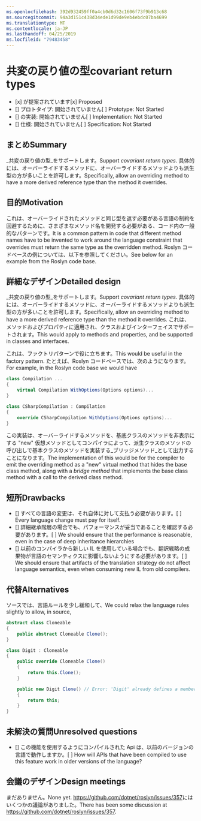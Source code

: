 ```yaml
---
ms.openlocfilehash: 392d932459ff0a4cb0d6d32c1606f73f9b913c68
ms.sourcegitcommit: 94a3d151c438d34ede1d99de9eb4ebdc07ba4699
ms.translationtype: MT
ms.contentlocale: ja-JP
ms.lasthandoff: 04/25/2019
ms.locfileid: "79483458"
---
```

# <a name="covariant-return-types"></a><span data-ttu-id="5d94d-101">共変の戻り値の型</span><span class="sxs-lookup"><span data-stu-id="5d94d-101">covariant return types</span></span>

* <span data-ttu-id="5d94d-102">[x] が提案されています</span><span class="sxs-lookup"><span data-stu-id="5d94d-102">[x] Proposed</span></span>
* <span data-ttu-id="5d94d-103">[] プロトタイプ: 開始されていません</span><span class="sxs-lookup"><span data-stu-id="5d94d-103">[ ] Prototype: Not Started</span></span>
* <span data-ttu-id="5d94d-104">[] の実装: 開始されていません</span><span class="sxs-lookup"><span data-stu-id="5d94d-104">[ ] Implementation: Not Started</span></span>
* <span data-ttu-id="5d94d-105">[] 仕様: 開始されていません</span><span class="sxs-lookup"><span data-stu-id="5d94d-105">[ ] Specification: Not Started</span></span>

## <a name="summary"></a><span data-ttu-id="5d94d-106">まとめ</span><span class="sxs-lookup"><span data-stu-id="5d94d-106">Summary</span></span>
[summary]: #summary

<span data-ttu-id="5d94d-107">_共変の戻り値の型_をサポートします。</span><span class="sxs-lookup"><span data-stu-id="5d94d-107">Support _covariant return types_.</span></span> <span data-ttu-id="5d94d-108">具体的には、オーバーライドするメソッドに、オーバーライドするメソッドよりも派生型の方が多いことを許可します。</span><span class="sxs-lookup"><span data-stu-id="5d94d-108">Specifically, allow an overriding method to have a more derived reference type than the method it overrides.</span></span>

## <a name="motivation"></a><span data-ttu-id="5d94d-109">目的</span><span class="sxs-lookup"><span data-stu-id="5d94d-109">Motivation</span></span>
[motivation]: #motivation

<span data-ttu-id="5d94d-110">これは、オーバーライドされたメソッドと同じ型を返す必要がある言語の制約を回避するために、さまざまなメソッド名を開発する必要がある、コード内の一般的なパターンです。</span><span class="sxs-lookup"><span data-stu-id="5d94d-110">It is a common pattern in code that different method names have to be invented to work around the language constraint that overrides must return the same type as the overridden method.</span></span> <span data-ttu-id="5d94d-111">Roslyn コードベースの例については、以下を参照してください。</span><span class="sxs-lookup"><span data-stu-id="5d94d-111">See below for an example from the Roslyn code base.</span></span>

## <a name="detailed-design"></a><span data-ttu-id="5d94d-112">詳細なデザイン</span><span class="sxs-lookup"><span data-stu-id="5d94d-112">Detailed design</span></span>
[design]: #detailed-design

<span data-ttu-id="5d94d-113">_共変の戻り値の型_をサポートします。</span><span class="sxs-lookup"><span data-stu-id="5d94d-113">Support _covariant return types_.</span></span> <span data-ttu-id="5d94d-114">具体的には、オーバーライドするメソッドに、オーバーライドするメソッドよりも派生型の方が多いことを許可します。</span><span class="sxs-lookup"><span data-stu-id="5d94d-114">Specifically, allow an overriding method to have a more derived reference type than the method it overrides.</span></span> <span data-ttu-id="5d94d-115">これは、メソッドおよびプロパティに適用され、クラスおよびインターフェイスでサポートされます。</span><span class="sxs-lookup"><span data-stu-id="5d94d-115">This would apply to methods and properties, and be supported in classes and interfaces.</span></span>

<span data-ttu-id="5d94d-116">これは、ファクトリパターンで役に立ちます。</span><span class="sxs-lookup"><span data-stu-id="5d94d-116">This would be useful in the factory pattern.</span></span> <span data-ttu-id="5d94d-117">たとえば、Roslyn コードベースでは、次のようになります。</span><span class="sxs-lookup"><span data-stu-id="5d94d-117">For example, in the Roslyn code base we would have</span></span>

``` cs
class Compilation ...
{
    virtual Compilation WithOptions(Options options)...
}
```

``` cs
class CSharpCompilation : Compilation
{
    override CSharpCompilation WithOptions(Options options)...
}
```

<span data-ttu-id="5d94d-118">この実装は、オーバーライドするメソッドを、基底クラスのメソッドを非表示にする "new" 仮想メソッドとしてコンパイラによって、派生クラスのメソッドの呼び出しで基本クラスのメソッドを実装する_ブリッジメソッド_として出力することになります。</span><span class="sxs-lookup"><span data-stu-id="5d94d-118">The implementation of this would be for the compiler to emit the overriding method as a "new" virtual method that hides the base class method, along with a _bridge method_ that implements the base class method with a call to the derived class method.</span></span>

## <a name="drawbacks"></a><span data-ttu-id="5d94d-119">短所</span><span class="sxs-lookup"><span data-stu-id="5d94d-119">Drawbacks</span></span>
[drawbacks]: #drawbacks

- <span data-ttu-id="5d94d-120">[] すべての言語の変更は、それ自体に対して支払う必要があります。</span><span class="sxs-lookup"><span data-stu-id="5d94d-120">[ ] Every language change must pay for itself.</span></span>
- <span data-ttu-id="5d94d-121">[] 詳細継承階層の場合でも、パフォーマンスが妥当であることを確認する必要があります。</span><span class="sxs-lookup"><span data-stu-id="5d94d-121">[ ] We should ensure that the performance is reasonable, even in the case of deep inheritance hierarchies</span></span>
- <span data-ttu-id="5d94d-122">[] 以前のコンパイラから新しい IL を使用している場合でも、翻訳戦略の成果物が言語のセマンティクスに影響しないようにする必要があります。</span><span class="sxs-lookup"><span data-stu-id="5d94d-122">[ ] We should ensure that artifacts of the translation strategy do not affect language semantics, even when consuming new IL from old compilers.</span></span>

## <a name="alternatives"></a><span data-ttu-id="5d94d-123">代替</span><span class="sxs-lookup"><span data-stu-id="5d94d-123">Alternatives</span></span>
[alternatives]: #alternatives

<span data-ttu-id="5d94d-124">ソースでは、言語ルールを少し緩和して、</span><span class="sxs-lookup"><span data-stu-id="5d94d-124">We could relax the language rules slightly to allow, in source,</span></span>

```csharp
abstract class Cloneable
{
    public abstract Cloneable Clone();
}

class Digit : Cloneable
{
    public override Cloneable Clone()
    {
        return this.Clone();
    }

    public new Digit Clone() // Error: 'Digit' already defines a member called 'Clone' with the same parameter types
    {
        return this;
    }
}
```

## <a name="unresolved-questions"></a><span data-ttu-id="5d94d-125">未解決の質問</span><span class="sxs-lookup"><span data-stu-id="5d94d-125">Unresolved questions</span></span>
[unresolved]: #unresolved-questions

- <span data-ttu-id="5d94d-126">[] この機能を使用するようにコンパイルされた Api は、以前のバージョンの言語で動作しますか。</span><span class="sxs-lookup"><span data-stu-id="5d94d-126">[ ] How will APIs that have been compiled to use this feature work in older versions of the language?</span></span>

## <a name="design-meetings"></a><span data-ttu-id="5d94d-127">会議のデザイン</span><span class="sxs-lookup"><span data-stu-id="5d94d-127">Design meetings</span></span>

<span data-ttu-id="5d94d-128">まだありません。</span><span class="sxs-lookup"><span data-stu-id="5d94d-128">None yet.</span></span> <span data-ttu-id="5d94d-129"><https://github.com/dotnet/roslyn/issues/357>にはいくつかの議論がありました。</span><span class="sxs-lookup"><span data-stu-id="5d94d-129">There has been some discussion at <https://github.com/dotnet/roslyn/issues/357>.</span></span>
